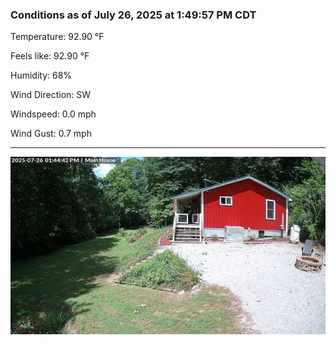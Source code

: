 ### Conditions as of July 26, 2025 at 1:49:57 PM CDT 

Temperature: 92.90 &deg;F

Feels like: 92.90 &deg;F

Humidity: 68%

Wind Direction: SW

Windspeed: 0.0 mph

Wind Gust: 0.7 mph

---

<img src="./images/latest.jpeg"/>

